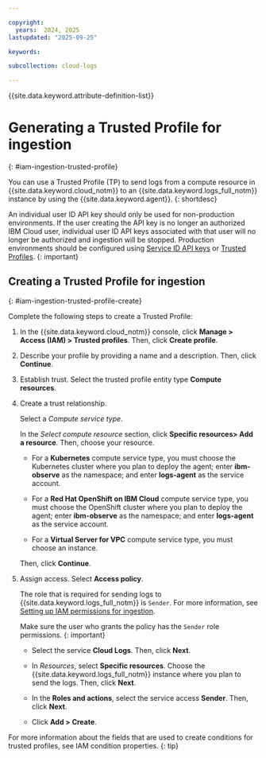 ```yaml
---

copyright:
  years:  2024, 2025
lastupdated: "2025-09-25"

keywords:

subcollection: cloud-logs

---
```


{{site.data.keyword.attribute-definition-list}}

# Generating a Trusted Profile for ingestion
{: #iam-ingestion-trusted-profile}

You can use a Trusted Profile (TP) to send logs from a compute resource in {{site.data.keyword.cloud_notm}} to an {{site.data.keyword.logs_full_notm}} instance by using the {{site.data.keyword.agent}}.
{: shortdesc}

An individual user ID API key should only be used for non-production environments. If the user creating the API key is no longer an authorized IBM Cloud user, individual user ID API keys associated with that user will no longer be authorized and ingestion will be stopped. Production environments should be configured using [Service ID API keys](/docs/cloud-logs?topic=cloud-logs-iam-ingestion-serviceid-api-key) or [Trusted Profiles](/docs/cloud-logs?topic=cloud-logs-iam-ingestion-trusted-profile).
{: important}


## Creating a Trusted Profile for ingestion
{: #iam-ingestion-trusted-profile-create}

Complete the following steps to create a Trusted Profile:

1. In the {{site.data.keyword.cloud_notm}} console, click **Manage > Access (IAM) > Trusted profiles**. Then, click **Create profile**.

2. Describe your profile by providing a name and a description. Then, click **Continue**.

3. Establish trust. Select the trusted profile entity type **Compute resources**.

5. Create a trust relationship.

    Select a *Compute service type*.

    In the *Select compute resource* section, click **Specific resources> Add a resource**. Then, choose your resource.

    - For a **Kubernetes** compute service type, you must choose the Kubernetes cluster where you plan to deploy the agent; enter **ibm-observe** as the namespace; and enter **logs-agent** as the service account.

    - For a **Red Hat OpenShift on IBM Cloud** compute service type, you must choose the OpenShift cluster where you plan to deploy the agent; enter **ibm-observe** as the namespace; and enter **logs-agent** as the service account.

    - For a **Virtual Server for VPC** compute service type, you must choose an instance.

    Then, click **Continue**.

6. Assign access. Select **Access policy**.

    The role that is required for sending logs to {{site.data.keyword.logs_full_notm}} is `Sender`. For more information, see [Setting up IAM permissions for ingestion](/docs/cloud-logs?topic=cloud-logs-iam-ingestion-permissions).

    Make sure the user who grants the policy has the `Sender` role permissions.
    {: important}

    - Select the service **Cloud Logs**. Then, click **Next**.

    - In *Resources*, select **Specific resources**. Choose the {{site.data.keyword.logs_full_notm}} instance where you plan to send the logs. Then, click **Next**.

    - In the **Roles and actions**, select the service access **Sender**. Then, click **Next**.

    - Click **Add > Create**.

For more information about the fields that are used to create conditions for trusted profiles, see IAM condition properties. {: tip}
